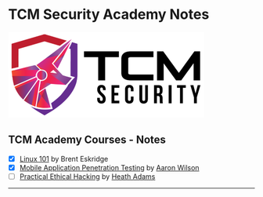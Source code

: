 # TCM Security Academy Notes

![academy.tcm-sec.com - © TCM Security](tcm-sec-notesassets/tcmsecuritycovermid.png)

## TCM Academy Courses - Notes

- [x] [Linux 101](linux-101/README.md) by Brent Eskridge
- [x] [Mobile Application Penetration Testing](mapt/README.md) by [Aaron Wilson](https://www.linkedin.com/in/wilson-security/overlay/about-this-profile/)
- [ ] [Practical Ethical Hacking](peh/README.md) by [Heath Adams](https://www.thecybermentor.com/)

---

